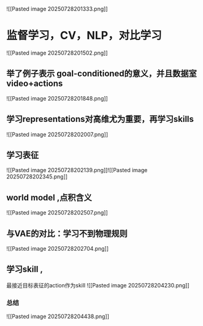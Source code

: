 ![[Pasted image 20250728201333.png]]

# 监督学习，CV，NLP，对比学习

![[Pasted image 20250728201502.png]]

## 举了例子表示 goal-conditioned的意义，并且数据室video+actions
![[Pasted image 20250728201848.png]]

## 学习representations对高维尤为重要，再学习skills

![[Pasted image 20250728202007.png]]

## 学习表征
![[Pasted image 20250728202139.png]]![[Pasted image 20250728202345.png]]

## world model ,点积含义
![[Pasted image 20250728202507.png]]


## 与VAE的对比：学习不到物理规则

![[Pasted image 20250728202704.png]]

## 学习skill ,
最接近目标表征的action作为skill
![[Pasted image 20250728204230.png]]

### 总结
![[Pasted image 20250728204438.png]]